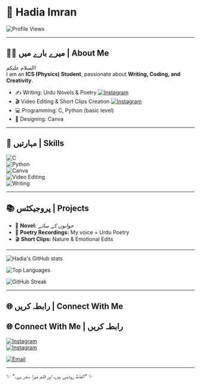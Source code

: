 # 🌸 Hadia Imran  

![Profile Views](https://komarev.com/ghpvc/?username="lovelysnow415-sketch"&color=ff69b4)

---

## 👩‍🎓 میرے بارے میں | About Me  
السلام علیکم!  
I am an **ICS (Physics) Student**, passionate about **Writing, Coding, and Creativity**.  
- ✍️ Writing: Urdu Novels & Poetry  [![Instagram](https://img.shields.io/badge/Instagram-the__art__of__l__i__f__e-pink?logo=instagram)](https://www.instagram.com/the_art_of_l_i_f_e/)  
- 🎬 Video Editing & Short Clips Creation  [![Instagram](https://img.shields.io/badge/Instagram-h__adia__offical-pink?logo=instagram)](https://www.instagram.com/h_adia_offical/)  
- 💻 Programming: C, Python (basic level)  
- 🎨 Designing: Canva  

---

## 🚀 مہارتیں | Skills  

![C](https://img.shields.io/badge/Language-C-blue)  
![Python](https://img.shields.io/badge/Language-Python-yellow)  
![Canva](https://img.shields.io/badge/Design-Canva-purple)  
![Video Editing](https://img.shields.io/badge/Editing-Video%20Editing-red)  
![Writing](https://img.shields.io/badge/Writing-Urdu%20Content%20&%20Novels-green)  

---

## 📚 پروجیکٹس | Projects  

- 📖 **Novel:** *خوابوں کے سائے*  
- 🎤 **Poetry Recordings:** My voice + Urdu Poetry  
- 🎬 **Short Clips:** Nature & Emotional Edits  

---

![Hadia's GitHub stats](https://github-readme-stats.vercel.app/api?username=lovelysnow415-sketch&show_icons=true&theme=rose_pine)  

![Top Languages](https://github-readme-stats.vercel.app/api/top-langs/?username=lovelysnow415-sketch&layout=compact&theme=rose_pine)  

![GitHub Streak](https://github-readme-streak-stats.herokuapp.com/?user=lovelysnow415-sketch&theme=rose_pine)  

---

## 🌐 رابطہ کریں | Connect With Me  

## 🌐 Connect With Me | رابطہ کریں  

[![Instagram](https://img.shields.io/badge/Instagram-h__adia__offical-pink?logo=instagram)](https://www.instagram.com/h_adia_offical/)  
[![Instagram](https://img.shields.io/badge/Instagram-the__art__of__l__i__f__e-pink?logo=instagram)](https://www.instagram.com/the_art_of_l_i_f_e/)  

[![Email](https://img.shields.io/badge/Email-YourEmail-blue?logo=gmail)](mailto:your-email@lovelysnow415.com)  

---

✨ *"الفاظ روشنی ہیں، اور قلم میرا سفر ہے۔"* ✨  
